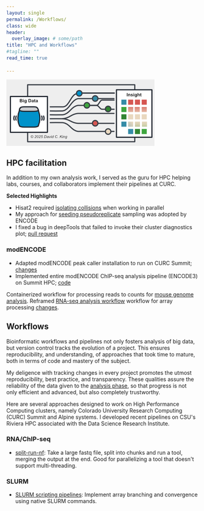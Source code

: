 ```yaml
---
layout: single
permalink: /Workflows/
class: wide
header:
  overlay_image: # some/path
title: "HPC and Workflows"
#tagline: ""
read_time: true

---
```


<img src="/assets/images/pipeline_dag_color.png" alt="Pipeline workflow figure">

## HPC facilitation

In addition to my own analysis work, I served as the guru for HPC helping labs, courses, and collaborators implement their pipelines at CURC.

**Selected Highlights**

* Hisat2 required [isolating collisions](https://github.com/erinosb/DSCI512_RNAseqAnalyzers/commit/0ae11a186533f7649a91b19c4b29b28866132ad4) when working in parallel
* My approach for [seeding pseudoreplicate](https://github.com/meekrob/onish-summit-pipelines/blame/f15580ccd4b9ba5b8e09a97710afe6e344181bc7/ENCODE3/2c_self-pseudoreplicates.sbatch#L36) sampling was adopted by ENCODE
* I fixed a bug in deepTools that failed to invoke their cluster diagnostics plot; [pull request](https://github.com/deeptools/deepTools/pull/1394)


### modENCODE

* Adapted modENCODE peak caller installation to run on CURC Summit; [changes](https://github.com/hms-dbmi/spp/compare/master...meekrob:spp:master?expand=1)
* Implemented entire modENCODE ChIP-seq analysis pipeline (ENCODE3) on Summit HPC; [code](https://github.com/meekrob/onish-summit-pipelines/tree/master/ENCODE3)

Containerized workflow for processing reads to counts for [mouse genome analysis](https://github.com/erinosb/RNAseq_pipeline_mouse/compare/master...dkbiocode:RNAseq_pipeline_mouse:master?expand=1).
Reframed [RNA-seq analysis workflow](https://github.com/dkbiocode/DSCI512_RNAseqAnalyzers) workflow for array processing 
[changes](https://github.com/erinosb/DSCI512_RNAseqAnalyzers/compare/master...dkbiocode:DSCI512_RNAseqAnalyzers:master?expand=1).

## Workflows

Bioinformatic workflows and pipelines not only fosters analysis of big data, but version control tracks the evolution of a project. 
This ensures reproducibility, and understanding, of approaches that took time to mature, both in terms of code and mastery of the subject. 
 
My deligence with tracking changes in every project promotes the utmost reproducibility, best practice, and transparency. These qualities assure the reliability
of the data given to the [analysis phase](/Analysis), so that progress is not only efficient and advanced, but also completely trustworthy.
 
Here are several approaches designed to work on High Performance Computing clusters, namely Colorado University Research Computing (CURC) Summit and Alpine systems. I developed
recent pipelines on CSU's Riviera HPC associated with the Data Science Research Institute.



### RNA/ChIP-seq


* [split-run-nf](https://github.com/dkbiocode/split-run-nf): Take a large fastq file, split into chunks and run a tool, merging the output at the end. Good for parallelizing a tool that doesn't support multi-threading.


### SLURM

* [SLURM scripting pipelines](https://github.com/dkbiocode/slurm-scripting-pipelines): Implement array branching and convergence using native SLURM commands.
